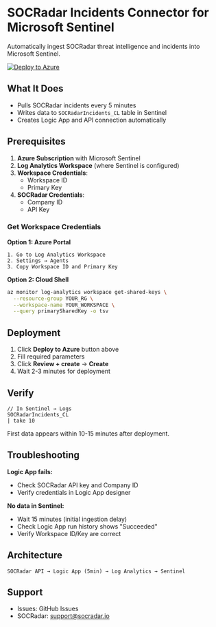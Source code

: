# SOCRadar Incidents Connector for Microsoft Sentinel

Automatically ingest SOCRadar threat intelligence and incidents into Microsoft Sentinel.

[![Deploy to Azure](https://aka.ms/deploytoazurebutton)](https://portal.azure.com/#create/Microsoft.Template/uri/https%3A%2F%2Fraw.githubusercontent.com%2Forcunsami%2Fsocradar-sentinel-connector%2Fmaster%2Ftemplate.json)

## What It Does

- Pulls SOCRadar incidents every 5 minutes
- Writes data to `SOCRadarIncidents_CL` table in Sentinel
- Creates Logic App and API connection automatically

## Prerequisites

1. **Azure Subscription** with Microsoft Sentinel
2. **Log Analytics Workspace** (where Sentinel is configured)
3. **Workspace Credentials**:
   - Workspace ID
   - Primary Key
4. **SOCRadar Credentials**:
   - Company ID
   - API Key

### Get Workspace Credentials

**Option 1: Azure Portal**

```
1. Go to Log Analytics Workspace
2. Settings → Agents
3. Copy Workspace ID and Primary Key
```

**Option 2: Cloud Shell**

```bash
az monitor log-analytics workspace get-shared-keys \
  --resource-group YOUR_RG \
  --workspace-name YOUR_WORKSPACE \
  --query primarySharedKey -o tsv
```

## Deployment

1. Click **Deploy to Azure** button above
2. Fill required parameters
3. Click **Review + create** → **Create**
4. Wait 2-3 minutes for deployment

## Verify

```kusto
// In Sentinel → Logs
SOCRadarIncidents_CL
| take 10
```

First data appears within 10-15 minutes after deployment.

## Troubleshooting

**Logic App fails:**

- Check SOCRadar API key and Company ID
- Verify credentials in Logic App designer

**No data in Sentinel:**

- Wait 15 minutes (initial ingestion delay)
- Check Logic App run history shows "Succeeded"
- Verify Workspace ID/Key are correct

## Architecture

```
SOCRadar API → Logic App (5min) → Log Analytics → Sentinel
```

## Support

- Issues: GitHub Issues
- SOCRadar: support@socradar.io
